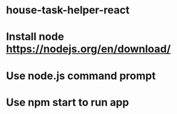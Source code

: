 # house-task-helper-react
 
# Install node https://nodejs.org/en/download/
# Use node.js command prompt
# Use npm start to run app